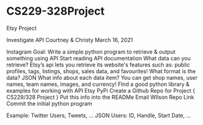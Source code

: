 # CS229-328Project
Etsy Project

Investigate API
Courtney & Christy							March 16, 2021

Instagram
Goal: Write a simple python program to retrieve & output something using API
Start reading API documentation
What data can you retrieve? 
Etsy’s api lets you retrieve its website's features such as: public profiles, tags, listings, shops, sales data, and favourites!
What format is the data?
JSON
What info about each data item?
You can get shop names, user names, team names, images, and currency! 
FInd a good python library & examples for working with API
Etsy PyPi
Create a Github Repo for Project { CS229/328 Project }
Put this info into the READMe
Email WIlson Repo Link
Commit the initial python program

Example: Twitter
Users, Tweets, …
JSON
Users: ID, Handle, Start Date, ...
